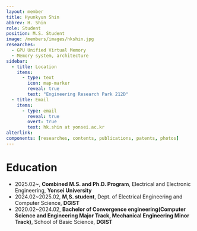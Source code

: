 ```yaml
---
layout: member
title: Hyunkyun Shin
abbrev: H. Shin
role: Student
position: M.S. Student
image: /members/images/hkshin.jpg
researches:
  - GPU Unified Virtual Memory
  - Memory system, architecture
sidebar:
  - title: Location
    items:
      - type: text
        icon: map-marker
        reveal: true
        text: "Engineering Research Park 212D"
  - title: Email
    items:
      - type: email
        reveal: true
        overt: true
        text: hk.shin at yonsei.ac.kr
alterlink: 
components: [researches, contents, publications, patents, photos]
---
```


# Education
* 2025.02~, **Combined M.S. and Ph.D. Program**, Electrical and Electronic Engineering, **Yonsei University**
* 2024.02~2025.02, **M,S. student**, Dept. of Electrical Engineering and Computer Science, **DGIST**
* 2020.02~2024.02, **Bachelor of Convergence engineering(Computer Science and Engineering Major Track, Mechanical Engineering Minor Track)**, School of Basic Science, **DGIST**

